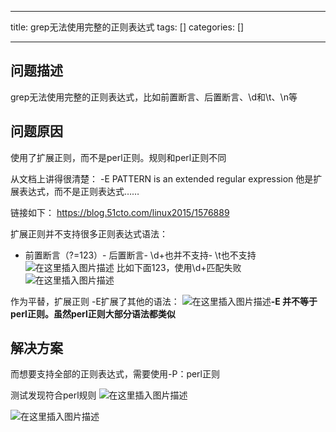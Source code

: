 
--- 
title:  grep无法使用完整的正则表达式 
tags: []
categories: [] 

---
## 问题描述

grep无法使用完整的正则表达式，比如前置断言、后置断言、\d和\t、\n等

## 问题原因

使用了扩展正则，而不是perl正则。规则和perl正则不同

从文档上讲得很清楚： -E PATTERN is an extended regular expression 他是扩展表达式，而不是正则表达式……

链接如下： https://blog.51cto.com/linux2015/1576889

扩展正则并不支持很多正则表达式语法：
- 前置断言（?=123）- 后置断言- \d+也并不支持- \t也不支持
<img src="https://img-blog.csdnimg.cn/direct/42fa6a1404f342ddbeebd24eec31365a.png" alt="在这里插入图片描述"> 比如下面123，使用\d+匹配失败 <img src="https://img-blog.csdnimg.cn/direct/d31ad55c384a489ba1f05d9e574af142.png" alt="在这里插入图片描述">

作为平替，扩展正则 -E扩展了其他的语法： <img src="https://img-blog.csdnimg.cn/direct/aa4671574c58491c88faabdc59c04dcf.png" alt="在这里插入图片描述">**-E 并不等于perl正则。虽然perl正则大部分语法都类似**

## 解决方案

而想要支持全部的正则表达式，需要使用-P：perl正则

测试发现符合perl规则 <img src="https://img-blog.csdnimg.cn/direct/802cc73845974d67a41d769ebf5d05f2.png" alt="在这里插入图片描述">

<img src="https://img-blog.csdnimg.cn/direct/00cfb9bdd0064d6188d8ca073e17b177.png" alt="在这里插入图片描述">
